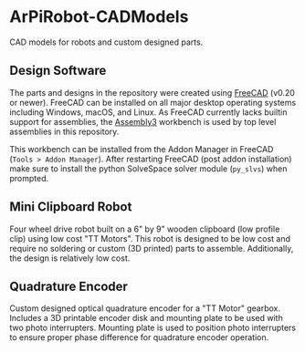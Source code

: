 # ArPiRobot-CADModels

CAD models for robots and custom designed parts.


## Design Software

The parts and designs in the repository were created using [FreeCAD](https://www.freecadweb.org/) (v0.20 or newer). FreeCAD can be installed on all major desktop operating systems including Windows, macOS, and Linux. As FreeCAD currently lacks builtin support for assemblies, the [Assembly3](https://wiki.freecadweb.org/Assembly3_Workbench) workbench is used by top level assemblies in this repository.

This workbench can be installed from the Addon Manager in FreeCAD (`Tools > Addon Manager`). After restarting FreeCAD (post addon installation) make sure to install the python SolveSpace solver module (`py_slvs`) when prompted.

## Mini Clipboard Robot

Four wheel drive robot built on a 6" by 9" wooden clipboard (low profile clip) using low cost "TT Motors". This robot is designed to be low cost and require no soldering or custom (3D printed) parts to assemble. Additionally, the design is relatively low cost. 


## Quadrature Encoder

Custom designed optical quadrature encoder for a "TT Motor" gearbox. Includes a 3D printable encoder disk and mounting plate to be used with two photo interrupters. Mounting plate is used to position photo interrupters to ensure proper phase difference for quadrature encoder operation.
